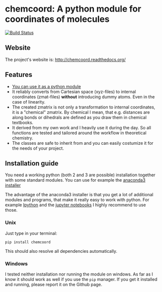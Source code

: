 # chemcoord: A python module for coordinates of molecules

[![Build Status](https://travis-ci.org/mcocdawc/chemcoord.svg?branch=master)](https://travis-ci.org/mcocdawc/chemcoord)

## Website

The project's website is: http://chemcoord.readthedocs.org/


## Features

* [You can use it as a python module](https://xkcd.com/353/)
* It reliably converts from Cartesian space (xyz-files) to internal coordinates (zmat-files)
  **without** introducing dummy atoms. Even in the case of linearity.
* The created zmatrix is not only a transformation to internal coordinates, it is a "chemical" zmatrix.
  By chemical I mean, that e.g. distances are along bonds or dihedrals are defined as you draw them in chemical textbooks.
* It derived from my own work and I heavily use it during the day.
  So all functions are tested and tailored around the workflow in theoretical chemistry.
* The classes are safe to inherit from and you can easily costumize it for the needs of your project.


## Installation guide
You need a working python (both 2 and 3 are possible) installation together with some standard modules.
You can use for example the [anaconda3 installer](https://www.continuum.io/downloads/)

The advantage of the anaconda3 installer is that you get a lot of additional modules and programs,
that make it really easy to work with python.
For example [Ipython](http://ipython.org/) and the [jupyter notebooks](http://jupyter.org/)
I highly recommend to use those.

### Unix


Just type in your terminal:
```
pip install chemcoord
```
This should also resolve all dependencies automatically.

### Windows

I tested neither installation nor running the module on windows.
As far as I know it should work as well if you use the ``pip`` manager.
If you get it installed and running, please report it on the Github page.
